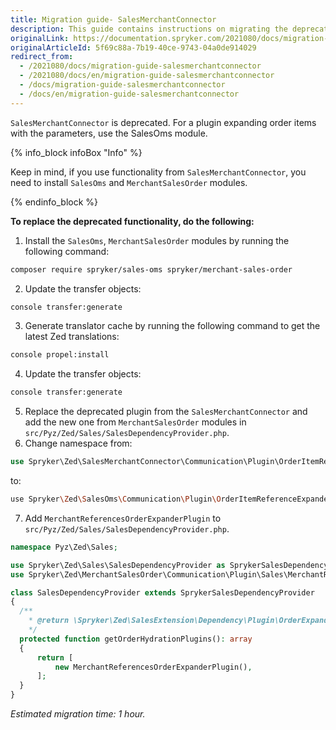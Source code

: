 ```yaml
---
title: Migration guide- SalesMerchantConnector
description: This guide contains instructions on migrating the deprecated SalesMerchantConnector to SalesOms modules provided by Spryker.
originalLink: https://documentation.spryker.com/2021080/docs/migration-guide-salesmerchantconnector
originalArticleId: 5f69c88a-7b19-40ce-9743-04a0de914029
redirect_from:
  - /2021080/docs/migration-guide-salesmerchantconnector
  - /2021080/docs/en/migration-guide-salesmerchantconnector
  - /docs/migration-guide-salesmerchantconnector
  - /docs/en/migration-guide-salesmerchantconnector
---
```


`SalesMerchantConnector` is deprecated. For a plugin expanding order items with the parameters, use the SalesOms module.

{% info_block infoBox "Info" %}

Keep in mind, if you use functionality from `SalesMerchantConnector`, you need to install `SalesOms` and `MerchantSalesOrder` modules.

{% endinfo_block %}

**To replace the deprecated functionality, do the following:**

1. Install the `SalesOms`, `MerchantSalesOrder` modules by running the following command:
```bash
composer require spryker/sales-oms spryker/merchant-sales-order
```
2. Update the transfer objects:
```bash
console transfer:generate
```
3. Generate translator cache by running the following command to get the latest Zed translations:
```bash
console propel:install
```
4. Update the transfer objects:
```bash
console transfer:generate
```
5. Replace the deprecated plugin from the `SalesMerchantConnector` and add the new one from `MerchantSalesOrder` modules in `src/Pyz/Zed/Sales/SalesDependencyProvider.php`.
6. Change namespace from:
```php
use Spryker\Zed\SalesMerchantConnector\Communication\Plugin\OrderItemReferenceExpanderPreSavePlugin;
```
to:
```bash
use Spryker\Zed\SalesOms\Communication\Plugin\OrderItemReferenceExpanderPreSavePlugin;
```
7. Add `MerchantReferencesOrderExpanderPlugin` to `src/Pyz/Zed/Sales/SalesDependencyProvider.php`.
```php
namespace Pyz\Zed\Sales;

use Spryker\Zed\Sales\SalesDependencyProvider as SprykerSalesDependencyProvider;
use Spryker\Zed\MerchantSalesOrder\Communication\Plugin\Sales\MerchantReferencesOrderExpanderPlugin;

class SalesDependencyProvider extends SprykerSalesDependencyProvider
{
  /**
    * @return \Spryker\Zed\SalesExtension\Dependency\Plugin\OrderExpanderPluginInterface[]
    */
  protected function getOrderHydrationPlugins(): array
  {
      return [
          new MerchantReferencesOrderExpanderPlugin(),
      ];
  }
}
```

*Estimated migration time: 1 hour.*
